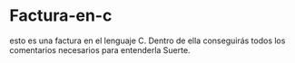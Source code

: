# Factura-en-c
esto es una factura en el lenguaje C. Dentro de ella conseguirás todos los comentarios necesarios para entenderla Suerte.
